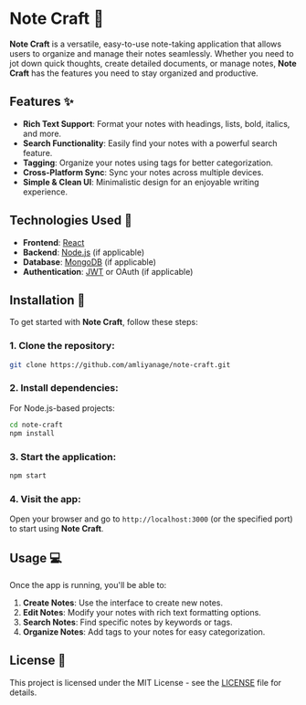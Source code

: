 
# Note Craft 📝

**Note Craft** is a versatile, easy-to-use note-taking application that allows users to organize and manage their notes seamlessly. Whether you need to jot down quick thoughts, create detailed documents, or manage notes, **Note Craft** has the features you need to stay organized and productive.

## Features ✨

- **Rich Text Support**: Format your notes with headings, lists, bold, italics, and more.
- **Search Functionality**: Easily find your notes with a powerful search feature.
- **Tagging**: Organize your notes using tags for better categorization.
- **Cross-Platform Sync**: Sync your notes across multiple devices.
- **Simple & Clean UI**: Minimalistic design for an enjoyable writing experience.
  
## Technologies Used 🚀

- **Frontend**: [React](https://reactjs.org/)
- **Backend**: [Node.js](https://nodejs.org/) (if applicable)
- **Database**: [MongoDB](https://www.mongodb.com/) (if applicable)
- **Authentication**: [JWT](https://jwt.io/) or OAuth (if applicable)

## Installation 🔧

To get started with **Note Craft**, follow these steps:

### 1. Clone the repository:

```bash
git clone https://github.com/amliyanage/note-craft.git
```

### 2. Install dependencies:

For Node.js-based projects:

```bash
cd note-craft
npm install
```

### 3. Start the application:

```bash
npm start
```

### 4. Visit the app:

Open your browser and go to `http://localhost:3000` (or the specified port) to start using **Note Craft**.

## Usage 💻

Once the app is running, you'll be able to:

1. **Create Notes**: Use the interface to create new notes.
2. **Edit Notes**: Modify your notes with rich text formatting options.
3. **Search Notes**: Find specific notes by keywords or tags.
4. **Organize Notes**: Add tags to your notes for easy categorization.

## License 📜

This project is licensed under the MIT License - see the [LICENSE](LICENSE) file for details.

